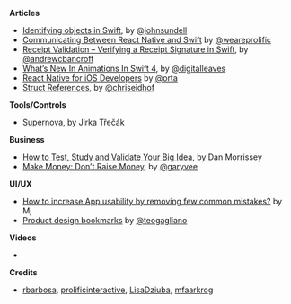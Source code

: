 
**Articles**

* [Identifying objects in Swift](https://www.swiftbysundell.com/posts/identifying-objects-in-swift), by [@johnsundell](https://twitter.com/johnsundell)
* [Communicating Between React Native and Swift](https://www.prolificinteractive.com/2017/07/14/communicating-react-native-swift/) by [@weareprolific](https://twitter.com/weareprolific)
* [Receipt Validation – Verifying a Receipt Signature in Swift](https://www.andrewcbancroft.com/2017/07/16/receipt-validation-verifying-a-receipt-signature-in-swift/), by [@andrewcbancroft](https://twitter.com/andrewcbancroft)
* [What’s New In Animations In Swift 4](https://digitalleaves.com/blog/2017/07/whats-new-animations-swift-4/), by [@digitalleaves](https://twitter.com/digitalleaves)
* [React Native for iOS Developers](http://artsy.github.io/blog/2017/07/06/React-Native-for-iOS-devs/) by [@orta](https://twitter.com/orta)
* [Struct References](http://chris.eidhof.nl/post/references/), by [@chriseidhof](https://twitter.com/chriseidhof)


**Tools/Controls**

* [Supernova](https://supernova.studio/), by Jirka Třečák

**Business**

* [How to Test, Study and Validate Your Big Idea](https://medium.com/swlh/how-to-test-study-and-validate-your-big-idea-27f472045b2a), by Dan Morrissey
* [Make Money: Don’t Raise Money](https://medium.com/@garyvee/make-money-dont-raise-money-24a92dde76c5), by [@garyvee](https://twitter.com/garyvee)

**UI/UX**

* [How to increase App usability by removing few common mistakes?](https://blog.prototypr.io/how-to-increase-app-usability-by-removing-few-common-mistakes-b652560f7aa6) by Mj
* [Product design bookmarks](https://github.com/teoga/product-design-bookmarks) by [@teogagliano](https://twitter.com/teogagliano)

**Videos**

*

**Credits**

* [rbarbosa](https://github.com/rbarbosa), [prolificinteractive](https://github.com/prolificinteractive), [LisaDziuba](https://github.com/lisadziuba), [mfaarkrog](https://github.com/mfaarkrog)
